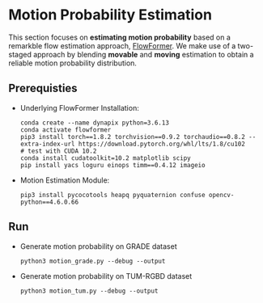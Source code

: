 # Motion Probability Estimation

This section focuses on **estimating motion probability** based on a remarkble flow estimation approach, [FlowFormer](https://github.com/drinkingcoder/FlowFormer-Official). We make use of a two-staged approach by blending **movable** and **moving** estimation to obtain a reliable motion probability distribution.

## Prerequisties
- Underlying FlowFormer Installation:
    ```
    conda create --name dynapix python=3.6.13
    conda activate flowformer
    pip3 install torch==1.8.2 torchvision==0.9.2 torchaudio==0.8.2 --extra-index-url https://download.pytorch.org/whl/lts/1.8/cu102
    # test with CUDA 10.2
    conda install cudatoolkit=10.2 matplotlib scipy
    pip install yacs loguru einops timm==0.4.12 imageio
    ```
- Motion Estimation Module:
    ```
    pip3 install pycocotools heapq pyquaternion confuse opencv-python==4.6.0.66
    ```

## Run
- Generate motion probability on GRADE dataset
    ```
    python3 motion_grade.py --debug --output
    ```

- Generate motion probability on TUM-RGBD dataset
    ```
    python3 motion_tum.py --debug --output
    ```

